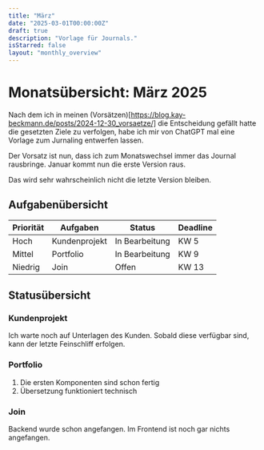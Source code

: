 ```yaml
---
title: "März"
date: "2025-03-01T00:00:00Z"
draft: true
description: "Vorlage für Journals."
isStarred: false
layout: "monthly_overview"
---
```


# Monatsübersicht: März 2025

Nach dem ich in meinen (Vorsätzen)[https://blog.kay-beckmann.de/posts/2024-12-30_vorsaetze/]
die Entscheidung gefällt hatte die gesetzten Ziele zu verfolgen,
habe ich mir von ChatGPT mal eine Vorlage zum Jurnaling entwerfen lassen.

Der Vorsatz ist nun, dass ich zum Monatswechsel immer das Journal rausbringe.
Januar kommt nun die erste Version raus.

Das wird sehr wahrscheinlich nicht die letzte Version bleiben.

## Aufgabenübersicht

| Priorität | Aufgaben      | Status         | Deadline |
| --------- | ------------- | -------------- | -------- |
| Hoch      | Kundenprojekt | In Bearbeitung | KW 5     |
| Mittel    | Portfolio     | In Bearbeitung | KW 9     |
| Niedrig   | Join          | Offen          | KW 13    |

## Statusübersicht

### Kundenprojekt

Ich warte noch auf Unterlagen des Kunden. Sobald diese verfügbar sind, kann der letzte
Feinschliff erfolgen.

### Portfolio

1. Die ersten Komponenten sind schon fertig
1. Übersetzung funktioniert technisch

### Join

Backend wurde schon angefangen.
Im Frontend ist noch gar nichts angefangen.
